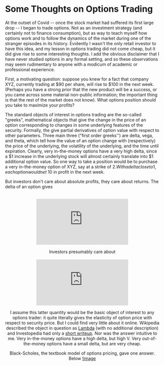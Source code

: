 # Some Thoughts on Options Trading

At the outset of Covid -- once the stock market had suffered its first large drop -- I began to trade options. Not as an investment strategy (and certainly not to finance consumption), but as way to teach myself how options work and to follow the dynamics of the market during one of the stranger episodes in its history. Evidently I wasn't the only retail investor to have this idea, and my lesson in options trading did not come cheap, but it did give rise to some interesting thoughts. I add the obvious disclaimer that I have never studied options in any formal setting, and so these observations may seem rudimentary to anyone with a modicum of academic or professional experience.

First, a motivating question: suppose you knew for a fact that company XYZ, currently trading at $90 per share, will rise to $100 in the next week. (Perhaps you have a strong prior that the new product will be a success, or you came across some material non-public information; the important thing is that the rest of the market does not know). What options position should you take to maximize your profits? 

The standard objects of interest in options trading are the so-called "greeks", mathematical objects that give the change in the price of an option corresponding to changes in some underlying features of the security. Formally, the give partial derivatives of option value with respect to other parameters. Three main three ("first order greeks'') are delta, vega, and theta, which tell how the value of an option change with (respectively) the price of the underlying, the volatility of the underlying, and the time until expiration. Clearly, very in-the-money options have a very high delta, since a $1 increase in the underlying stock will almost certainly translate into $1 additional option value. So one way to take a position would be to purchase a very in-the-money option of XYZ, say at a strike of $2. With a delta close to 1, each option would net ~$10 in profit in the next week. 

But investors don't care about absolute profits, they care about returns. The delta of an option gives 
<br><br><center>
![equation](http://latex.codecogs.com/gif.latex?%5CDelta%20%3D%5Cfrac%7B%5Cpartial%20V%7D%7B%5Cpartial%20S%7D)

Investors presumably care about
<br><br>
![equation](http://latex.codecogs.com/gif.latex?%5Cfrac%7B%5Cpartial%20V/V%7D%7B%5Cpartial%20S/S%7D%20%3D%20%5Cfrac%7B%5Cpartial%20V%7D%7B%5Cpartial%20S%7D%20%5Cfrac%7BS%7D%7BV%7D)

I assume this latter quantity would be the basic object of interest to any options trader: it quite literally gives the elasticity of option price with respect to security price. But I could find very little about it online. Wikipedia described the object in question as <a href = "http://en.wikipedia.org/wiki/Greeks_(finance)#Lambda">Lambda</a> (with no additional description) and Investopedia had only a <a href = "http://www.investopedia.com/terms/l/lambda.asp">short writeup</a>. Nor was the answer intuitive to me. Very in-the-money options have a high delta, but high V. Very out-of-the-money options have a small delta, but are very cheap.

Black-Scholes, the textbook model of options pricing, gave one answer. Below 
[!image](http://github.com/benmarrow/benmarrow.github.io/blob/master/options_fig1.jpg)




